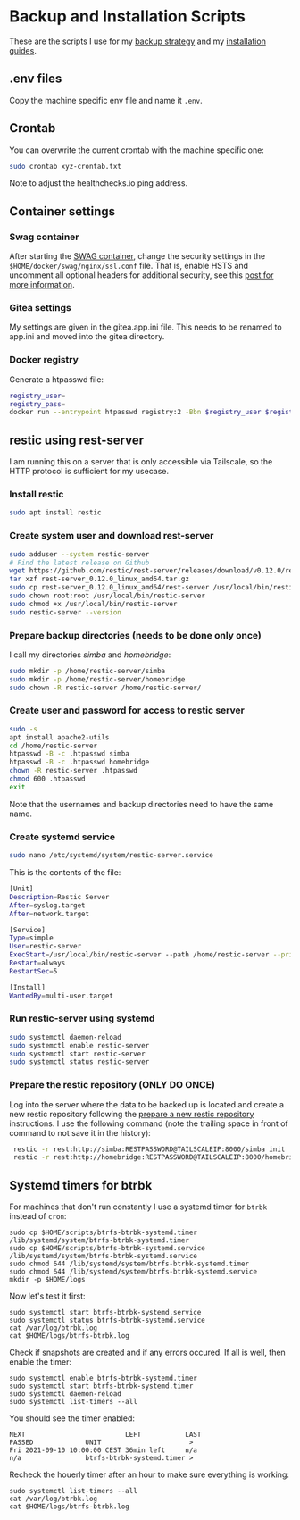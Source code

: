 # Backup and Installation Scripts
These are the scripts I use for my [backup strategy](https://mutschler.eu/linux/backup) and my [installation guides](https://mutschler.eu/linux/install-guides).

## .env files
Copy the machine specific env file and name it `.env`.

## Crontab
You can overwrite the current crontab with the machine specific one:
```sh
sudo crontab xyz-crontab.txt
```
Note to adjust the healthchecks.io ping address.

## Container settings

### Swag container
After starting the [SWAG container](https://docs.linuxserver.io/general/swag), change the security settings in the `$HOME/docker/swag/nginx/ssl.conf` file. That is, enable HSTS and uncomment all optional headers for additional security, see this [post for more information](https://discourse.linuxserver.io/t/further-discussion-on-optional-swag-headers/3367).

### Gitea settings
My settings are given in the gitea.app.ini file. This needs to be renamed to app.ini and moved into the gitea directory.

### Docker registry
Generate a htpasswd file:
```sh
registry_user=
registry_pass=
docker run --entrypoint htpasswd registry:2 -Bbn $registry_user $registry_pass > ${DOCKER_REGISTRY_ROOT}/auth/htpasswd
```

## restic using rest-server
I am running this on a server that is only accessible via Tailscale, so the HTTP protocol is sufficient for my usecase.

### Install restic
```sh
sudo apt install restic
```

### Create system user and download rest-server
```sh
sudo adduser --system restic-server
# Find the latest release on Github
wget https://github.com/restic/rest-server/releases/download/v0.12.0/rest-server_0.12.0_linux_amd64.tar.gz
tar xzf rest-server_0.12.0_linux_amd64.tar.gz
sudo cp rest-server_0.12.0_linux_amd64/rest-server /usr/local/bin/restic-server
sudo chown root:root /usr/local/bin/restic-server
sudo chmod +x /usr/local/bin/restic-server
sudo restic-server --version
```

### Prepare backup directories (needs to be done only once)
I call my directories *simba* and *homebridge*:
```sh
sudo mkdir -p /home/restic-server/simba
sudo mkdir -p /home/restic-server/homebridge
sudo chown -R restic-server /home/restic-server/
```

### Create user and password for access to restic server
```sh
sudo -s
apt install apache2-utils
cd /home/restic-server
htpasswd -B -c .htpasswd simba
htpasswd -B -c .htpasswd homebridge
chown -R restic-server .htpasswd
chmod 600 .htpasswd
exit
```
Note that the usernames and backup directories need to have the same name.

### Create systemd service
```sh
sudo nano /etc/systemd/system/restic-server.service
```
This is the contents of the file:
```sh
[Unit]
Description=Restic Server
After=syslog.target
After=network.target

[Service]
Type=simple
User=restic-server
ExecStart=/usr/local/bin/restic-server --path /home/restic-server --private-repos --append-only
Restart=always
RestartSec=5

[Install]
WantedBy=multi-user.target
```

### Run restic-server using systemd
```sh
sudo systemctl daemon-reload
sudo systemctl enable restic-server
sudo systemctl start restic-server
sudo systemctl status restic-server
```

### Prepare the restic repository (ONLY DO ONCE)
Log into the server where the data to be backed up is located and create a new restic repository following the [prepare a new restic repository](https://restic.readthedocs.io/en/latest/030_preparing_a_new_repo.html) instructions. I use the following command (note the trailing space in front of command to not save it in the history):
```sh
 restic -r rest:http://simba:RESTPASSWORD@TAILSCALEIP:8000/simba init
 restic -r rest:http://homebridge:RESTPASSWORD@TAILSCALEIP:8000/homebridge init
```

## Systemd timers for btrbk
For machines that don't run constantly I use a systemd timer for `btrbk` instead of `cron`:

```
sudo cp $HOME/scripts/btrfs-btrbk-systemd.timer /lib/systemd/system/btrfs-btrbk-systemd.timer
sudo cp $HOME/scripts/btrfs-btrbk-systemd.service /lib/systemd/system/btrfs-btrbk-systemd.service
sudo chmod 644 /lib/systemd/system/btrfs-btrbk-systemd.timer
sudo chmod 644 /lib/systemd/system/btrfs-btrbk-systemd.service
mkdir -p $HOME/logs
```
Now let's test it first:
```
sudo systemctl start btrfs-btrbk-systemd.service
sudo systemctl status btrfs-btrbk-systemd.service
cat /var/log/btrbk.log
cat $HOME/logs/btrfs-btrbk.log
```
Check if snapshots are created and if any errors occured. If all is well, then enable the timer:
```
sudo systemctl enable btrfs-btrbk-systemd.timer
sudo systemctl start btrfs-btrbk-systemd.timer
sudo systemctl daemon-reload
sudo systemctl list-timers --all
```
You should see the timer enabled:
```
NEXT                         LEFT           LAST                         PASSED             UNIT                      >
Fri 2021-09-10 10:00:00 CEST 36min left     n/a                          n/a                btrfs-btrbk-systemd.timer >
```
Recheck the houerly timer after an hour to make sure everything is working:
```
sudo systemctl list-timers --all
cat /var/log/btrbk.log
cat $HOME/logs/btrfs-btrbk.log
``` 
